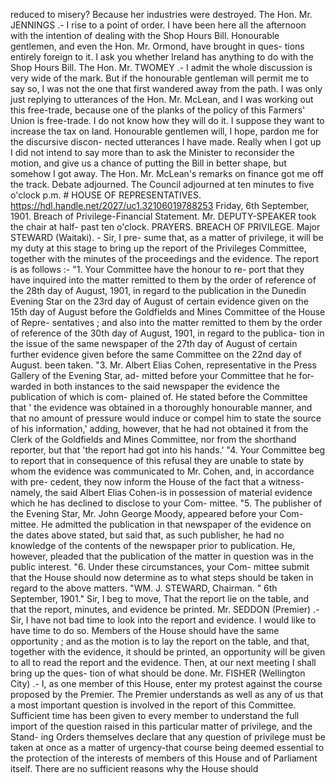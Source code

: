 reduced to misery? Because her industries were destroyed. The Hon. Mr. JENNINGS .- I rise to a point of order. I have been here all the afternoon with the intention of dealing with the Shop Hours Bill. Honourable gentlemen, and even the Hon. Mr. Ormond, have brought in ques- tions entirely foreign to it. I ask you whether Ireland has anything to do with the Shop Hours Bill. The Hon. Mr. TWOMEY .- I admit the whole discussion is very wide of the mark. But if the honourable gentleman will permit me to say so, I was not the one that first wandered away from the path. I was only just replying to utterances of the Hon. Mr. McLean, and I was working out this free-trade, because one of the planks of the policy of this Farmers' Union is free-trade. I do not know how they will do it. I suppose they want to increase the tax on land. Honourable gentlemen will, I hope, pardon me for the discursive discon- nected utterances I have made. Really when I got up I did not intend to say more than to ask the Minister to reconsider the motion, and give us a chance of putting the Bill in better shape, but somehow I got away. The Hon. Mr. McLean's remarks on finance got me off the track. Debate adjourned. The Council adjourned at ten minutes to five o'clock p.m. # HOUSE OF REPRESENTATIVES. https://hdl.handle.net/2027/uc1.32106019788253 Friday, 6th September, 1901. Breach of Privilege-Financial Statement. Mr. DEPUTY-SPEAKER took the chair at half- past ten o'clock. PRAYERS. BREACH OF PRIVILEGE. Major STEWARD (Waitaki). - Sir, I pre- sume that, as a matter of privilege, it will be my duty at this stage to bring up the report of the Privileges Committee, together with the minutes of the proceedings and the evidence. The report is as follows :- "1. Your Committee have the honour to re- port that they have inquired into the matter remitted to them by the order of reference of the 28th day of August, 1901, in regard to the publication in the Dunedin Evening Star on the 23rd day of August of certain evidence given on the 15th day of August before the Goldfields and Mines Committee of the House of Repre- sentatives ; and also into the matter remitted to them by the order of reference of the 30th day of August, 1901, in regard to the publica- tion in the issue of the same newspaper of the 27th day of August of certain further evidence given before the same Committee on the 22nd day of August. been taken. "3. Mr. Albert Elias Cohen, representative in the Press Gallery of the Evening Star, ad- mitted before your Committee that he for- warded in both instances to the said newspaper the evidence the publication of which is com- plained of. He stated before the Committee that ' the evidence was obtained in a thoroughly honourable manner, and that no amount of pressure would induce or compel him to state the source of his information,' adding, however, that he had not obtained it from the Clerk of the Goldfields and Mines Committee, nor from the shorthand reporter, but that 'the report had got into his hands.' "4. Your Committee beg to report that in consequence of this refusal they are unable to state by whom the evidence was communicated to Mr. Cohen, and, in accordance with pre- cedent, they now inform the House of the fact that a witness-namely, the said Albert Elias Cohen-is in possession of material evidence which he has declined to disclose to your Com- mittee. "5. The publisher of the Evening Star, Mr. John George Moody, appeared before your Com- mittee. He admitted the publication in that newspaper of the evidence on the dates above stated, but said that, as such publisher, he had no knowledge of the contents of the newspaper prior to publication. He, however, pleaded that the publication of the matter in question was in the public interest. "6. Under these circumstances, your Com- mittee submit that the House should now determine as to what steps should be taken in regard to the above matters. "WM. J. STEWARD, Chairman. " 6th September, 1901." Sir, I beg to move, That the report lie on the table, and that the report, minutes, and evidence be printed. Mr. SEDDON (Premier) .- Sir, I have not bad time to look into the report and evidence. I would like to have time to do so. Members of the House should have the same opportunity ; and as the motion is to lay the report on the table, and that, together with the evidence, it should be printed, an opportunity will be given to all to read the report and the evidence. Then, at our next meeting I shall bring up the ques- tion of what should be done. Mr. FISHER (Wellington City) .- I, as one member of this House, enter my protest against the course proposed by the Premier. The Premier understands as well as any of us that a most important question is involved in the report of this Committee. Sufficient time has been given to every member to understand the full import of the question raised in this particular matter of privilege, and the Stand- ing Orders themselves declare that any question of privilege must be taken at once as a matter of urgency-that course being deemed essential to the protection of the interests of members of this House and of Parliament itself. There are no sufficient reasons why the House should 